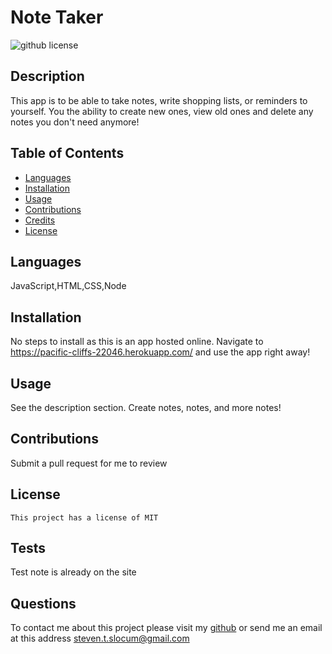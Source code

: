 # Note Taker 
![github license](https://img.shields.io/badge/license-MIT-blue.svg)

## Description 

This app is to be able to take notes, write shopping lists, or reminders to yourself. You the ability to create new ones, view old ones and delete any notes you don't need anymore!


## Table of Contents 

* [Languages](#languages)
* [Installation](#installation)
* [Usage](#usage)
* [Contributions](#contributions)
* [Credits](#credits)
* [License](#license)

## Languages

JavaScript,HTML,CSS,Node

## Installation

No steps to install as this is an app hosted online. Navigate to https://pacific-cliffs-22046.herokuapp.com/ and use the app right away!


## Usage 

See the description section. Create notes, notes, and more notes!

## Contributions
Submit a pull request for me to review

## License
    This project has a license of MIT

## Tests
Test note is already on the site

## Questions
To contact me about this project please visit my [github](https://github.com/gunther123) or send me an email at this address [steven.t.slocum@gmail.com](steven.t.slocum@gmail.com)
